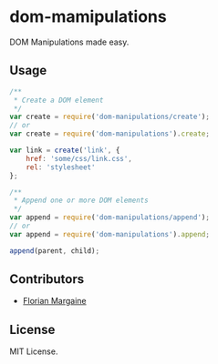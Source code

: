 dom-mamipulations
===

DOM Manipulations made easy.

Usage
---

```javascript
/**
 * Create a DOM element
 */
var create = require('dom-manipulations/create');
// or
var create = require('dom-manipulations').create;

var link = create('link', {
    href: 'some/css/link.css',
    rel: 'stylesheet'
};

/**
 * Append one or more DOM elements
 */
var append = require('dom-manipulations/append');
// or
var append = require('dom-manipulations').append;

append(parent, child);
```

Contributors
---

- [Florian Margaine](http://margaine.com)

License
---

MIT License.

